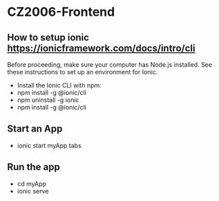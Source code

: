 # CZ2006-Frontend 
## How to setup ionic https://ionicframework.com/docs/intro/cli
Before proceeding, make sure your computer has Node.js installed. See these instructions to set up an environment for Ionic.

+ Install the Ionic CLI with npm: 
+ npm install -g @ionic/cli
+ npm uninstall -g ionic
+ npm install -g @ionic/cli

## Start an App
+ ionic start myApp tabs

## Run the app
+ cd myApp
+ ionic serve

